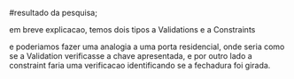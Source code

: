 #resultado da pesquisa;

em breve explicacao, temos dois tipos a Validations e a Constraints

e poderiamos fazer uma analogia a uma porta residencial, onde seria como se a Validation verificasse a chave apresentada,
e por outro lado a constraint faria uma verificacao identificando se a fechadura foi girada.
